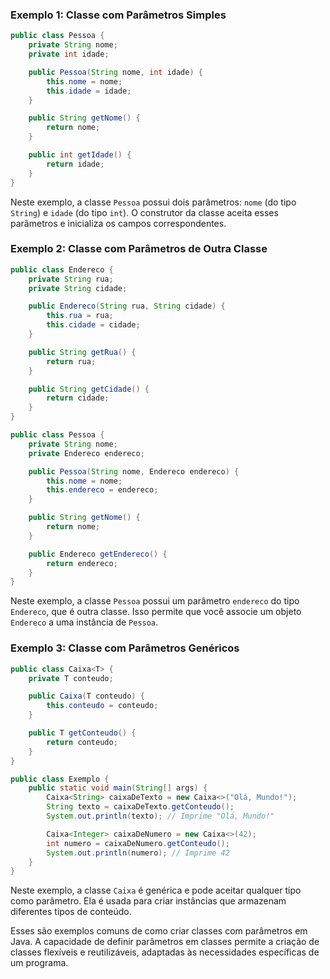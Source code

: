 ### Exemplo 1: Classe com Parâmetros Simples

```java
public class Pessoa {
    private String nome;
    private int idade;

    public Pessoa(String nome, int idade) {
        this.nome = nome;
        this.idade = idade;
    }

    public String getNome() {
        return nome;
    }

    public int getIdade() {
        return idade;
    }
}
```

Neste exemplo, a classe `Pessoa` possui dois parâmetros: `nome` (do tipo `String`) e `idade` (do tipo `int`). O construtor da classe aceita esses parâmetros e inicializa os campos correspondentes.

### Exemplo 2: Classe com Parâmetros de Outra Classe

```java
public class Endereco {
    private String rua;
    private String cidade;

    public Endereco(String rua, String cidade) {
        this.rua = rua;
        this.cidade = cidade;
    }

    public String getRua() {
        return rua;
    }

    public String getCidade() {
        return cidade;
    }
}

public class Pessoa {
    private String nome;
    private Endereco endereco;

    public Pessoa(String nome, Endereco endereco) {
        this.nome = nome;
        this.endereco = endereco;
    }

    public String getNome() {
        return nome;
    }

    public Endereco getEndereco() {
        return endereco;
    }
}
```

Neste exemplo, a classe `Pessoa` possui um parâmetro `endereco` do tipo `Endereco`, que é outra classe. Isso permite que você associe um objeto `Endereco` a uma instância de `Pessoa`.

### Exemplo 3: Classe com Parâmetros Genéricos

```java
public class Caixa<T> {
    private T conteudo;

    public Caixa(T conteudo) {
        this.conteudo = conteudo;
    }

    public T getConteudo() {
        return conteudo;
    }
}

public class Exemplo {
    public static void main(String[] args) {
        Caixa<String> caixaDeTexto = new Caixa<>("Olá, Mundo!");
        String texto = caixaDeTexto.getConteudo();
        System.out.println(texto); // Imprime "Olá, Mundo!"

        Caixa<Integer> caixaDeNumero = new Caixa<>(42);
        int numero = caixaDeNumero.getConteudo();
        System.out.println(numero); // Imprime 42
    }
}
```

Neste exemplo, a classe `Caixa` é genérica e pode aceitar qualquer tipo como parâmetro. Ela é usada para criar instâncias que armazenam diferentes tipos de conteúdo.

Esses são exemplos comuns de como criar classes com parâmetros em Java. A capacidade de definir parâmetros em classes permite a criação de classes flexíveis e reutilizáveis, adaptadas às necessidades específicas de um programa.